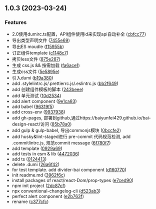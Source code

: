 ## 1.0.3 (2023-03-24)


### Features

* 2.0使用dumirc.ts配置，API组件使用id来实现api自动补全 ([cbfcc77](https://gitlab.com/baiyunfei429/bai-design-react/commit/cbfcc7708d151a05baf54c8afd31101754de26ed))
* 导出类型声明文件 ([7455e69](https://gitlab.com/baiyunfei429/bai-design-react/commit/7455e69bdd678a0506da5a1d3d2948a5d4e19f3e))
* 导出ES moudle ([f15955b](https://gitlab.com/baiyunfei429/bai-design-react/commit/f15955b95c8b4652b325227891de4533edbd2216))
* 订正组件template ([c1148c7](https://gitlab.com/baiyunfei429/bai-design-react/commit/c1148c7be89219ad34eba219c4bee1bc4154fe8a))
* 拷贝less文件 ([875e287](https://gitlab.com/baiyunfei429/bai-design-react/commit/875e287e3f50e524a2b26ca5056f104c174cdc9a))
* 生成 css.js && 按需加载 ([fa6ace1](https://gitlab.com/baiyunfei429/bai-design-react/commit/fa6ace113daa98e9e31523881db1d041e6da3a77))
* 生成css文件 ([5e5895e](https://gitlab.com/baiyunfei429/bai-design-react/commit/5e5895eec1bfd825f3dc0650ed5b34f435b1e3d3))
* 引入dumi ([b19a380](https://gitlab.com/baiyunfei429/bai-design-react/commit/b19a380a2c163aa30c43ef46bc388c83955eef89))
* add .stylelintrc.js/.prettierrc.js/.eslintrc.js ([bb2f649](https://gitlab.com/baiyunfei429/bai-design-react/commit/bb2f6499a750ac93f96b8887b0f48799d2ded44b))
* add 创建组件模板的脚本 ([243beee](https://gitlab.com/baiyunfei429/bai-design-react/commit/243beeecb9e37df10ac74c77a9dc41dd2f857b86))
* add 单元测试 ([10d2534](https://gitlab.com/baiyunfei429/bai-design-react/commit/10d25346d7cde500e80e077495ce9f62d2cb7c9e))
* add alert component ([9e1ca83](https://gitlab.com/baiyunfei429/bai-design-react/commit/9e1ca83d64305a5805d46cf0dda68910acaeabce))
* add babel ([96319f5](https://gitlab.com/baiyunfei429/bai-design-react/commit/96319f5223e53893deaa8404fef23712238e8b1b))
* add cross-env ([9937938](https://gitlab.com/baiyunfei429/bai-design-react/commit/9937938aaa24c0e4b631129344d3206156412a50))
* add gh-pages, 部署到github,通过https://baiyunfei429.github.io/bai-design-react/访问 ([85b78a0](https://gitlab.com/baiyunfei429/bai-design-react/commit/85b78a05113e8d02357cbc562a6aac8e9ddfa301))
* add gulp & gulp-babel, 导出commonjs模块 ([0bccfe2](https://gitlab.com/baiyunfei429/bai-design-react/commit/0bccfe2d047ed26fed8bdff321123b27d118feca))
* add husky&lint-staged进行 pre-commit 代码规范检测, add .commitlintrc.js, 规范commit message ([6f780f7](https://gitlab.com/baiyunfei429/bai-design-react/commit/6f780f731fe81d4878b88a76b609b505b7bf128e))
* add template ([0929a69](https://gitlab.com/baiyunfei429/bai-design-react/commit/0929a6964ce3afde5687479c048ea973d1d2488f))
* add tests in esm & lib ([4472036](https://gitlab.com/baiyunfei429/bai-design-react/commit/44720362fcae75b4a97e6ce6fdfe38b083262ea0))
* add ts ([0124413](https://gitlab.com/baiyunfei429/bai-design-react/commit/0124413ee29ad5fd7dd18bad184d3737b3c30ab7))
* delete .dumi ([26a6f42](https://gitlab.com/baiyunfei429/bai-design-react/commit/26a6f4213c3968ddd105ad59544c4ac12c2a741f))
* for test template. add divider-bai component ([d160770](https://gitlab.com/baiyunfei429/bai-design-react/commit/d160770050e8eb11d730b9d6ad529533229310ca))
* init readme.md ([3962f6c](https://gitlab.com/baiyunfei429/bai-design-react/commit/3962f6c0e8ed069875e0952ebf691ccb7e7db095))
* install packages of react/react-Dom/prop-types ([e7ced90](https://gitlab.com/baiyunfei429/bai-design-react/commit/e7ced90826230a75378d16f817edc043da0aa7f4))
* npm init project ([2dc87cf](https://gitlab.com/baiyunfei429/bai-design-react/commit/2dc87cf59e0e3c393468b40e1a786424f32c7d15))
* npx conventional-changelog-cli ([d523ab3](https://gitlab.com/baiyunfei429/bai-design-react/commit/d523ab3732300ee3479777f4b23812fca25e3c93))
* perfect alert component ([e2b763f](https://gitlab.com/baiyunfei429/bai-design-react/commit/e2b763f5f95a7ff326ea35762d7f45062ea4d653))
* rename ([c377cfc](https://gitlab.com/baiyunfei429/bai-design-react/commit/c377cfc60ada9401e70ef110a43160d352d81f9c))



